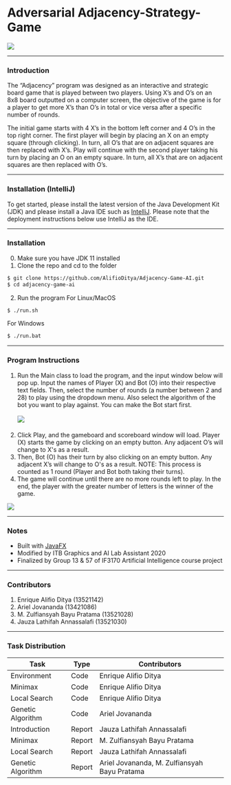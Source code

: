 # Adversarial Adjacency-Strategy-Game
<kbd>
  <img src="https://github.com/ahnjedid/Adjacency-Strategy-Game/blob/master/screenshots/gamePlay.png">
</kbd>

<hr>

### Introduction
The “Adjacency” program was designed as an interactive and strategic board game that is played between two players. Using X’s and O’s on an 8x8 board outputted on a computer screen, the objective of the game is for a player to get more X’s than O’s in total or vice versa after a specific number of rounds.

The initial game starts with 4 X’s in the bottom left corner and 4 O’s in the top right corner.  The first player will begin by placing an X on an empty square (through clicking).  In turn, all O’s that are on adjacent squares are then replaced with X’s.  Play will continue with the second player taking his turn by placing an O on an empty square.  In turn, all X’s that are on adjacent squares are then replaced with O’s.

<hr>

### Installation (IntelliJ)
To get started, please install the latest version of the Java Development Kit (JDK) and please install a Java IDE such as <a href="https://www.jetbrains.com/idea/">IntelliJ</a>. Please note that the deployment instructions below use IntelliJ as the IDE.

<hr>

### Installation
0. Make sure you have JDK 11 installed
1. Clone the repo and cd to the folder
``` bash
$ git clone https://github.com/AlifioDitya/Adjacency-Game-AI.git
$ cd adjacency-game-ai
```
2. Run the program
For Linux/MacOS
``` bash
$ ./run.sh
```
For Windows
``` bash
$ ./run.bat
```

<hr>

### Program Instructions
1. Run the Main class to load the program, and the input window below will pop up. Input the names of Player (X) and Bot (O) into their respective text fields.
Then, select the number of rounds (a number between 2 and 28) to play using the dropdown menu.
Also select the algorithm of the bot you want to play against.
You can make the Bot start first.
<br><br><kbd>
<img src="https://github.com/ahnjedid/Adjacency-Strategy-Game/blob/master/screenshots/inputScreen.png"></kbd>
<br><br>
2. Click Play, and the gameboard and scoreboard window will load. Player (X) starts the game by clicking on an empty button. Any adjacent O’s will change to X's as a result. 
3. Then, Bot (O) has their turn by also clicking on an empty button. Any adjacent X’s will change to O's as a result. NOTE: This process is counted as 1 round (Player and Bot both taking their turns).
4. The game will continue until there are no more rounds left to play. In the end, the player with the greater number of letters is the winner of the game.
<kbd>
  <img src="https://github.com/ahnjedid/Adjacency-Strategy-Game/blob/master/screenshots/endOfGame.png">
</kbd>

<hr>

### Notes
<ul>
  <li>Built with <a href="https://openjfx.io/">JavaFX</a></li>
  <li>Modified by ITB Graphics and AI Lab Assistant 2020</li>
  <li>Finalized by Group 13 & 57 of IF3170 Artificial Intelligence course project</li>
</ul>

<hr>

### Contributors
1. Enrique Alifio Ditya (13521142)
2. Ariel Jovananda (13421086)
3. M. Zulfiansyah Bayu Pratama (13521028)
4. Jauza Lathifah Annassalafi (13521030)

<hr>

### Task Distribution
| Task | Type | Contributors |
| --- | --- | --- |
| Environment | Code | Enrique Alifio Ditya |
| Minimax | Code | Enrique Alifio Ditya |
| Local Search | Code | Enrique Alifio Ditya |
| Genetic Algorithm | Code | Ariel Jovananda |
| Introduction | Report | Jauza Lathifah Annassalafi |
| Minimax | Report | M. Zulfiansyah Bayu Pratama |
| Local Search | Report | Jauza Lathifah Annassalafi |
| Genetic Algorithm | Report | Ariel Jovananda, M. Zulfiansyah Bayu Pratama |